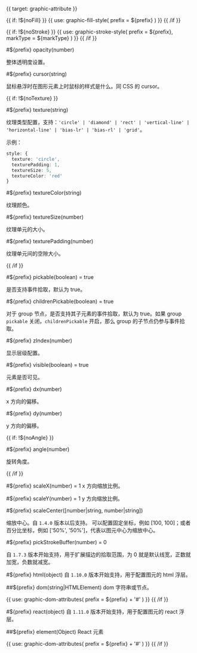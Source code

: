 {{ target: graphic-attribute }}

<!-- IAttribute 通用的图形属性 -->

{{ if: !${noFill} }}
{{ use: graphic-fill-style(
  prefix = ${prefix}
) }}
{{ /if }}

{{ if: !${noStroke} }}
{{ use: graphic-stroke-style(
  prefix = ${prefix},
  markType = ${markType}
) }}
{{ /if }}

#${prefix} opacity(number)

整体透明度设置。

#${prefix} cursor(string)

鼠标悬浮时在图形元素上时鼠标的样式是什么。同 CSS 的 cursor。

{{ if: !${noTexture} }}

#${prefix} texture(string)

纹理类型配置，支持：`'circle' | 'diamond' | 'rect' | 'vertical-line' | 'horizontal-line' | 'bias-lr' | 'bias-rl' | 'grid'`。

示例：

```ts
style: {
  texture: 'circle',
  texturePadding: 1,
  textureSize: 5,
  textureColor: 'red'
}
```

#${prefix} textureColor(string)

纹理颜色。

#${prefix} textureSize(number)

纹理单元的大小。

#${prefix} texturePadding(number)

纹理单元间的空隙大小。

{{ /if }}

#${prefix} pickable(boolean) = true

是否支持事件拾取，默认为 true。

#${prefix} childrenPickable(boolean) = true

对于 group 节点，是否支持其子元素的事件拾取，默认为 true。如果 group `pickable` 关闭，`childrenPickable` 开启，那么 group 的子节点仍参与事件拾取。

#${prefix} zIndex(number)

显示层级配置。

#${prefix} visible(boolean) = true

元素是否可见。

#${prefix} dx(number)

x 方向的偏移。

#${prefix} dy(number)

y 方向的偏移。

{{ if: !${noAngle} }}

#${prefix} angle(number)

旋转角度。

{{ /if }}

#${prefix} scaleX(number) = 1
x 方向缩放比例。

#${prefix} scaleY(number) = 1
y 方向缩放比例。

#${prefix} scaleCenter([number|string, number|string])

缩放中心。自 `1.4.0` 版本以后支持。
可以配置固定坐标，例如 [100, 100]；或者百分比坐标，例如 ['50%', '50%']，代表以图元中心为缩放中心。

#${prefix} pickStrokeBuffer(number) = 0

自 `1.7.3` 版本开始支持，用于扩展描边的拾取范围，为 0 就是默认线宽，正数就加宽，负数就减宽。

#${prefix} html(object)
自 `1.10.0` 版本开始支持，用于配置图元的 html 浮层。

##${prefix} dom(string|HTMLElement)
dom 字符串或节点。

{{ use: graphic-dom-attributes(
  prefix = ${prefix} + '#'
) }}
{{ /if }}

#${prefix} react(object)
自 `1.11.0` 版本开始支持，用于配置图元的 react 浮层。

##${prefix} element(Object)
React 元素

{{ use: graphic-dom-attributes(
  prefix = ${prefix} + '#'
) }}
{{ /if }}
